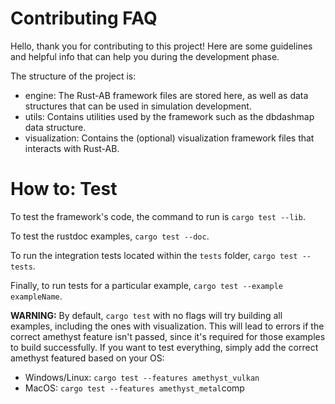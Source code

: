 # Contributing FAQ

Hello, thank you for contributing to this project! Here are some guidelines and helpful info that can help you during
the development phase.

The structure of the project is:

- engine: The Rust-AB framework files are stored here, as well as data structures that can be used in simulation
  development.
- utils: Contains utilities used by the framework such as the dbdashmap data structure.
- visualization: Contains the (optional) visualization framework files that interacts with Rust-AB.

# How to: Test

To test the framework's code, the command to run is `cargo test --lib`.

To test the rustdoc examples, `cargo test --doc`.

To run the integration tests located within the `tests` folder, `cargo test --tests`.

Finally, to run tests for a particular example, `cargo test --example exampleName`.

**WARNING:** By default, `cargo test` with no flags will try building all examples, including the ones with
visualization. This will lead to errors if the correct amethyst feature isn't passed, since it's required for those
examples to build successfully. If you want to test everything, simply add the correct amethyst featured based on your
OS:

- Windows/Linux: `cargo test --features amethyst_vulkan`
- MacOS: `cargo test --features amethyst_metal`comp